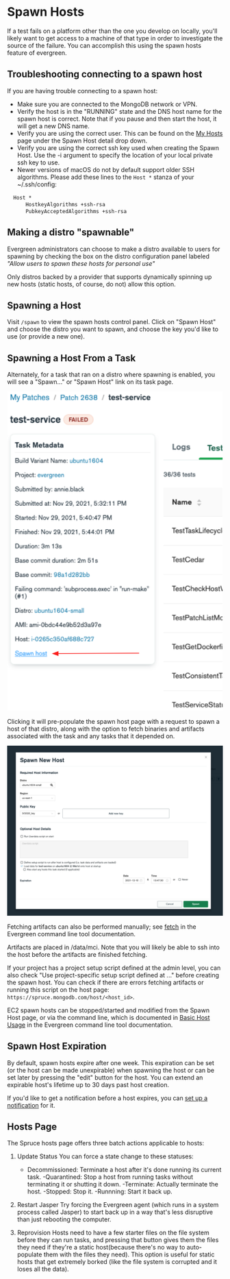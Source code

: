 # Spawn Hosts

If a test fails on a platform other than the one you develop on locally, you'll likely want to get access to a machine of that type in order to investigate the source of the failure. You can accomplish this using the spawn hosts feature of evergreen.

## Troubleshooting connecting to a spawn host

If you are having trouble connecting to a spawn host:

- Make sure you are connected to the MongoDB network or VPN.
- Verify the host is in the "RUNNING" state and the DNS host name for the spawn host is correct. Note that if you pause and then start the host, it will get a new DNS name.
- Verify you are using the correct user. This can be found on the [My Hosts](https://spruce.mongodb.com/spawn/host) page under the Spawn Host detail drop down.
- Verify you are using the correct ssh key used when creating the Spawn Host. Use the -i argument to specify the location of your local private ssh key to use.
- Newer versions of macOS do not by default support older SSH algorithms. Please add these lines to the `Host *` stanza of your ~/.ssh/config:

```
  Host *
      HostkeyAlgorithms +ssh-rsa
      PubkeyAcceptedAlgorithms +ssh-rsa
```

## Making a distro "spawnable"

Evergreen administrators can choose to make a distro available to users for spawning by checking the box on the distro configuration panel labeled _"Allow users to spawn these hosts for personal use"_

Only distros backed by a provider that supports dynamically spinning up new hosts (static hosts, of course, do not) allow this option.

## Spawning a Host

Visit `/spawn` to view the spawn hosts control panel. Click on "Spawn Host" and choose the distro you want to spawn, and choose the key you'd like to use (or provide a new one).

## Spawning a Host From a Task

Alternately, for a task that ran on a distro where spawning is enabled, you will see a "Spawn..." or "Spawn Host" link on its task page.

![task_page_spawn_host.png](../images/task_page_spawn_host.png)

Clicking it will pre-populate the spawn host page with a request to spawn a host of that distro, along with the option to fetch binaries and artifacts associated with the task and any tasks that it depended on.

![spawn_host_modal.png](../images/spawn_host_modal.png)

Fetching artifacts can also be performed manually; see [fetch](../CLI.md#fetch) in the Evergreen command line tool documentation.

Artifacts are placed in /data/mci. Note that you will likely be able to ssh into the host before the artifacts are finished fetching.

If your project has a project setup script defined at the admin level, you can also check "Use project-specific setup script defined at ..." before creating the spawn host. You can check if there are errors fetching artifacts or running this script on the host page: `https://spruce.mongodb.com/host/<host_id>`.

EC2 spawn hosts can be stopped/started and modified from the Spawn Host page, or via the command line, which is documented in [Basic Host Usage](../CLI.md#basic-host-usage) in the Evergreen command line tool documentation.

## Spawn Host Expiration

By default, spawn hosts expire after one week. This expiration can be set (or the host can be made unexpirable) when
spawning the host or can be set later by pressing the "edit" button for the host. You can extend an expirable host's
lifetime up to 30 days past host creation.

If you'd like to get a notification before a host expires, you can [set up a
notification](../Project-Configuration/Notifications.md#spawn-host-expiration) for it.

## Hosts Page

The Spruce hosts page offers three batch actions applicable to hosts:

1. Update Status
   You can force a state change to these statuses:
   - Decommissioned: Terminate a host after it's done running its current task.
   -Quarantined: Stop a host from running tasks without terminating it or shutting it down.
   -Terminate: Actually terminate the host.
   -Stopped: Stop it.
   -Runnning: Start it back up.

2. Restart Jasper
   Try forcing the Evergreen agent (which runs in a system process called Jasper) to start back up in a way that's less disruptive than just rebooting the computer.

3. Reprovision
   Hosts need to have a few starter files on the file system before they can run tasks, and pressing that button gives them the files they need if they're a static host(because there's no way to auto-populate them with the files they need). This option is useful for static hosts that get extremely borked (like the file system is corrupted and it loses all the data).
